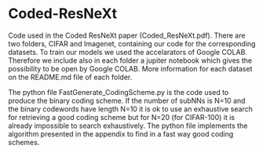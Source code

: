 # Coded-ResNeXt
Code used in the  Coded ResNeXt paper (Coded_ResNeXt.pdf). There are two folders, CIFAR and Imagenet, containing our code for the corresponding datasets. 
To train our models we used the accelarators of Google COLAB. Therefore we include also in each folder a jupiter notebook which gives the possibility to be open by Google COLAB. More information for each dataset on the README.md file of each folder.


The python file FastGenerate_CodingScheme.py is the code used to produce the binary coding scheme. If the number of subNNs is N=10 and the binary codewords have length N=10 it is ok to use an exhaustive search for retrieving a good coding scheme but for N=20 (for CIFAR-100) it is already impossible to search exhaustively. The python file implements the algorithm presented in the appendix to find in a fast way good coding schemes.
